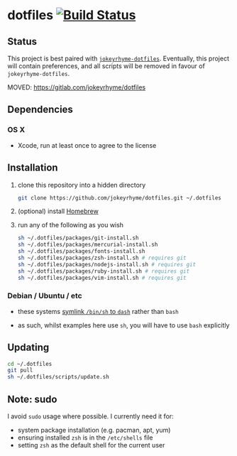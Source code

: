 # dotfiles [![Build Status](https://travis-ci.org/jokeyrhyme/dotfiles.svg?branch=master)](https://travis-ci.org/jokeyrhyme/dotfiles)

## Status

This project is best paired with [`jokeyrhyme-dotfiles`](https://github.com/jokeyrhyme/dotfiles-rs).
Eventually, this project will contain preferences, and all scripts will be removed in favour of `jokeyrhyme-dotfiles`.

MOVED: https://gitlab.com/jokeyrhyme/dotfiles

## Dependencies

### OS X

- Xcode, run at least once to agree to the license

## Installation

1.  clone this repository into a hidden directory

    ```sh
    git clone https://github.com/jokeyrhyme/dotfiles.git ~/.dotfiles
    ```

2.  (optional) install [Homebrew](https://brew.sh)

3.  run any of the following as you wish

    ```sh
    sh ~/.dotfiles/packages/git-install.sh
    sh ~/.dotfiles/packages/mercurial-install.sh
    sh ~/.dotfiles/packages/fonts-install.sh
    sh ~/.dotfiles/packages/zsh-install.sh # requires git
    sh ~/.dotfiles/packages/nodejs-install.sh # requires git
    sh ~/.dotfiles/packages/ruby-install.sh # requires git
    sh ~/.dotfiles/packages/vim-install.sh # requires git
    ```

### Debian / Ubuntu / etc

- these systems [symlink `/bin/sh` to `dash`](https://wiki.ubuntu.com/DashAsBinSh) rather than `bash`

- as such, whilst examples here use `sh`, you will have to use `bash` explicitly

## Updating

```sh
cd ~/.dotfiles
git pull
sh ~/.dotfiles/scripts/update.sh
```

## Note: sudo

I avoid `sudo` usage where possible. I currently need it for:

- system package installation (e.g. pacman, apt, yum)
- ensuring installed `zsh` is in the `/etc/shells` file
- setting `zsh` as the default shell for the current user
